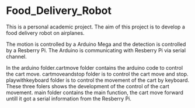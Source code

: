 # Food_Delivery_Robot
This is a personal academic project. The aim of this project is to develop a food delivery robot on airplanes. 

The motion is controlled by a Arduino Mega and the detection is controlled by a Resberry Pi. The Arduino is communicating with Resberry Pi via serial channel. 

In the arduino folder.cartmove folder contains the arduino code to control the cart move. cartmoveandstop folder is to control the cart move and stop. playwithkeyboard folder is to 
control the movement of the cart by keyboard. These three folers shows the development of the control of the cart movement. main folder contains the main function, the cart move
forward untill it got a serial information from the Resberry Pi. 


